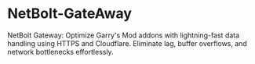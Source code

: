 # NetBolt-GateAway
NetBolt Gateway: Optimize Garry's Mod addons with lightning-fast data handling using HTTPS and Cloudflare. Eliminate lag, buffer overflows, and network bottlenecks effortlessly.
